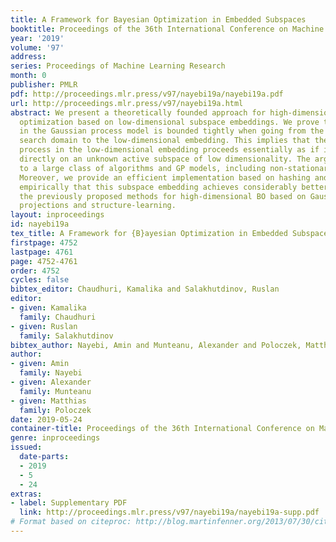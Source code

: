 ```yaml
---
title: A Framework for Bayesian Optimization in Embedded Subspaces
booktitle: Proceedings of the 36th International Conference on Machine Learning
year: '2019'
volume: '97'
address: 
series: Proceedings of Machine Learning Research
month: 0
publisher: PMLR
pdf: http://proceedings.mlr.press/v97/nayebi19a/nayebi19a.pdf
url: http://proceedings.mlr.press/v97/nayebi19a.html
abstract: We present a theoretically founded approach for high-dimensional Bayesian
  optimization based on low-dimensional subspace embeddings. We prove that the error
  in the Gaussian process model is bounded tightly when going from the original high-dimensional
  search domain to the low-dimensional embedding. This implies that the optimization
  process in the low-dimensional embedding proceeds essentially as if it were run
  directly on an unknown active subspace of low dimensionality. The argument applies
  to a large class of algorithms and GP models, including non-stationary kernels.
  Moreover, we provide an efficient implementation based on hashing and demonstrate
  empirically that this subspace embedding achieves considerably better results than
  the previously proposed methods for high-dimensional BO based on Gaussian matrix
  projections and structure-learning.
layout: inproceedings
id: nayebi19a
tex_title: A Framework for {B}ayesian Optimization in Embedded Subspaces
firstpage: 4752
lastpage: 4761
page: 4752-4761
order: 4752
cycles: false
bibtex_editor: Chaudhuri, Kamalika and Salakhutdinov, Ruslan
editor:
- given: Kamalika
  family: Chaudhuri
- given: Ruslan
  family: Salakhutdinov
bibtex_author: Nayebi, Amin and Munteanu, Alexander and Poloczek, Matthias
author:
- given: Amin
  family: Nayebi
- given: Alexander
  family: Munteanu
- given: Matthias
  family: Poloczek
date: 2019-05-24
container-title: Proceedings of the 36th International Conference on Machine Learning
genre: inproceedings
issued:
  date-parts:
  - 2019
  - 5
  - 24
extras:
- label: Supplementary PDF
  link: http://proceedings.mlr.press/v97/nayebi19a/nayebi19a-supp.pdf
# Format based on citeproc: http://blog.martinfenner.org/2013/07/30/citeproc-yaml-for-bibliographies/
---
```


